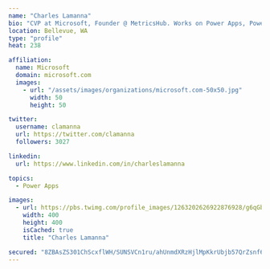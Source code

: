 ```yaml
---
name: "Charles Lamanna"
bio: "CVP at Microsoft, Founder @ MetricsHub. Works on Power Apps, Power Automate, Power Virtual Agent, Common Data Service and Dynamics 365."
location: Bellevue, WA
type: "profile"
heat: 238

affiliation:
  name: Microsoft
  domain: microsoft.com
  images:
    - url: "/assets/images/organizations/microsoft.com-50x50.jpg"
      width: 50
      height: 50

twitter:
  username: clamanna
  url: https://twitter.com/clamanna
  followers: 3027

linkedin:
  url: https://www.linkedin.com/in/charleslamanna

topics:
  - Power Apps

images:
  - url: https://pbs.twimg.com/profile_images/1263202626922876928/g6qGbHZ-_400x400.jpg
    width: 400
    height: 400
    isCached: true
    title: "Charles Lamanna"

secured: "8ZBAsZS301ChScxflWH/SUNSVCn1ru/ahUnmdXRzHjlMpKkrUbjb57QrZsnf6F9GlzeDU0alM5vj0G48HM9mmzU3OwkGV5EMMAIPsN7gYR0i4/SEx0/vkXjTFiwpW7CcLaKmUUL9Iqe8x32EQso61smfQjL6VarlQhoT2USWzoSuHf8AbRZpoOGnVvJXO6ouVxuqobiVd+vqNixcwHKGhm5j3JI9GJ3KeE80ZNnr4W8NuXb99G91H4aS6/WOn7eptemYiFZDMpECgrMFt3JkwCKz4NJm2kG2BxxsS+1HPLNFRe7llLJUgydr2PSPhFMZDuAPjhyg1GlLZX8uISqCDukIt63wct/SA5VlkpFi+OUr+aQCQ3xKTXfU1iiCV5ueNhezPthnPFJpo+nCTM9KSjK+llHIH24hd3GNKdiPh7k=;MzNqObxehV6+tOLlAfY35w=="
---
```


